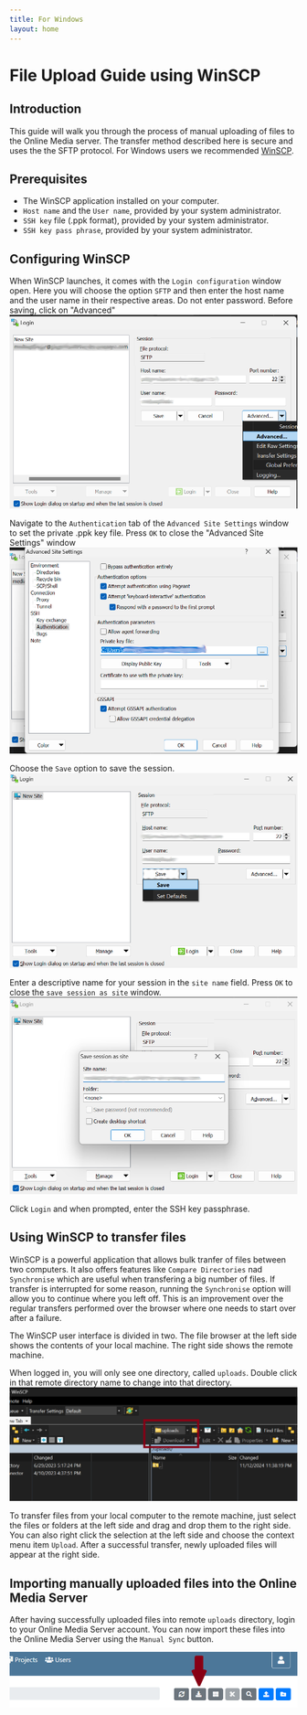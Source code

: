 ```yaml
---
title: For Windows
layout: home
---
```


# File Upload Guide using WinSCP

## Introduction
This guide will walk you through the process of manual uploading of files to the Online Media server. The transfer method   described here is secure and uses the the SFTP protocol. For Windows users we recommended [WinSCP](https://winscp.net/).

## Prerequisites
- The WinSCP application installed on your computer.
- `Host name` and the `User name`, provided by your system administrator.
- `SSH key` file (.ppk format), provided by your system administrator.
- `SSH key pass phrase`, provided by your system administrator.

## Configuring WinSCP
When WinSCP launches, it comes with the `Login configuration` window open. Here you will choose the option `SFTP` and then enter the host name and the user name in their respective areas. Do not enter password. Before saving, click on "Advanced"
<br>
![image](advanced.png)

Navigate to the `Authentication` tab of the `Advanced Site Settings` window to set the private .ppk key file. 
Press `OK` to close the "Advanced Site Settings" window 
![image](key-file.png)

Choose the `Save` option to save the session.
![image](login-window.png)

Enter a descriptive name for your session in the `site name` field. Press `OK` to close the `save session as site` window.
![image](save-session.png)

Click `Login` and when prompted, enter the SSH key passphrase.

## Using WinSCP to transfer files
WinSCP is a powerful application that allows bulk tranfer of files between two computers. It also offers features like `Compare Directories` nad `Synchronise` which are useful when transfering a big number of files. If transfer is interrupted for some reason, running the `Synchronise` option will allow you to continue where you left off. This is an improvement over the regular transfers performed over the browser where one needs to start over after a failure.

The WinSCP user interface is divided in two. The file browser at the left side shows the contents of your local machine. The right side shows the remote machine. 

When logged in, you will only see one directory, called `uploads`. Double click in that remote directory name to change into that directory. 
![image](remote-upload-dir.png)

To transfer files from your local computer to the remote machine, just select the files or folders at the left side and drag and drop them to the right side. You can also right click the selection at the left side and choose the context menu item `Upload`. After a successful transfer, newly uploaded files will appear at the right side.

## Importing manually uploaded files into the Online Media Server
After having successfully uploaded files into remote `uploads` directory, login to your Online Media Server account. You can now import these files into the Online Media Server using the `Manual Sync` button. 

![image](sync-manual-button.png)

